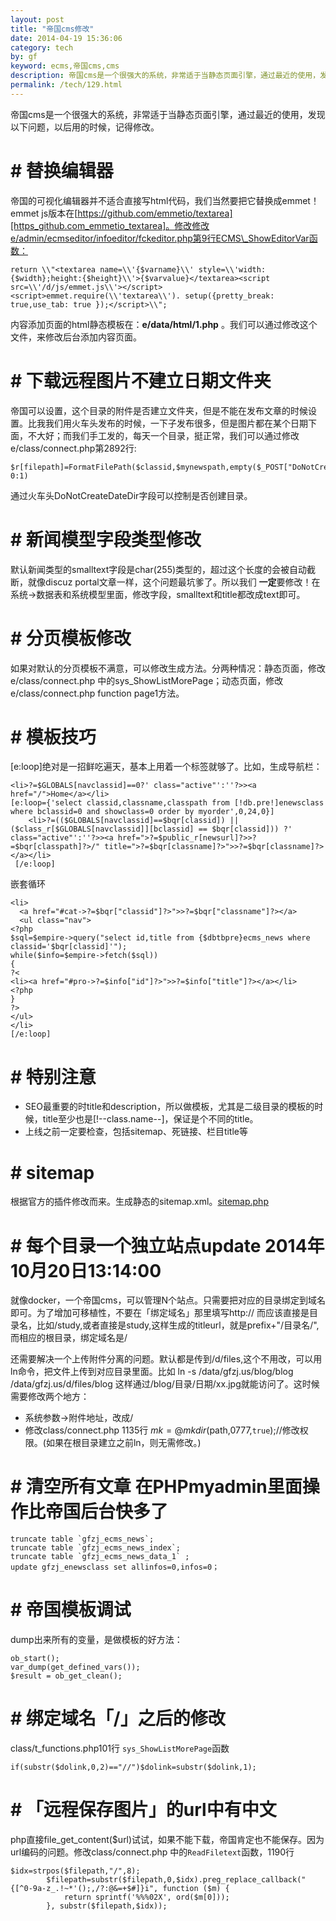 ```yaml
---
layout: post
title: "帝国cms修改"
date: 2014-04-19 15:36:06
category: tech
by: gf
keyword: ecms,帝国cms,cms
description: 帝国cms是一个很强大的系统，非常适于当静态页面引擎，通过最近的使用，发现以下问题，以后用的时候，记得修改。替换编辑器帝国的可视化编辑器并不适合直接写html代码，我们当然要把它
permalink: /tech/129.html
---
```

帝国cms是一个很强大的系统，非常适于当静态页面引擎，通过最近的使用，发现以下问题，以后用的时候，记得修改。

# # 替换编辑器 ##

帝国的可视化编辑器并不适合直接写html代码，我们当然要把它替换成emmet！emmet js版本在[https://github.com/emmetio/textarea][https_github.com_emmetio_textarea]。修改修改e/admin/ecmseditor/infoeditor/fckeditor.php第9行ECMS\_ShowEditorVar函数：

    return \\"<textarea name=\\'{$varname}\\' style=\\'width:{$width};height:{$height}\\'>{$varvalue}</textarea><script src=\\'/d/js/emmet.js\\'></script><script>emmet.require(\\'textarea\\'). setup({pretty_break: true,use_tab: true });</script>\\";

内容添加页面的html静态模板在：**e/data/html/1.php** 。我们可以通过修改这个文件，来修改后台添加内容页面。

# # 下载远程图片不建立日期文件夹 ##

帝国可以设置，这个目录的附件是否建立文件夹，但是不能在发布文章的时候设置。比我我们用火车头发布的时候，一下子发布很多，但是图片都在某个日期下面，不大好；而我们手工发的，每天一个目录，挺正常，我们可以通过修改e/class/connect.php第2892行:

    $r[filepath]=FormatFilePath($classid,$mynewspath,empty($_POST["DoNotCreateDateDir"])?0:1)

通过火车头DoNotCreateDateDir字段可以控制是否创建目录。

# # 新闻模型字段类型修改 ##

默认新闻类型的smalltext字段是char(255)类型的，超过这个长度的会被自动截断，就像discuz portal文章一样，这个问题最坑爹了。所以我们 **一定**要修改！在系统→数据表和系统模型里面，修改字段，smalltext和title都改成text即可。

# # 分页模板修改 ##

如果对默认的分页模板不满意，可以修改生成方法。分两种情况：静态页面，修改e/class/connect.php 中的sys\_ShowListMorePage；动态页面，修改e/class/connect.php function page1方法。

# # 模板技巧 ##

\[e:loop\]绝对是一招鲜吃遍天，基本上用着一个标签就够了。比如，生成导航栏：

    <li>?=$GLOBALS[navclassid]==0?' class="active"':''?>><a href="/">Home</a></li>
    [e:loop={'select classid,classname,classpath from [!db.pre!]enewsclass where bclassid=0 and showclass=0 order by myorder',0,24,0}]
        <li>?=(($GLOBALS[navclassid]==$bqr[classid]) || ($class_r[$GLOBALS[navclassid]][bclassid] == $bqr[classid])) ?' class="active"':''?>><a href=">?=$public_r[newsurl]?>>?=$bqr[classpath]?>/" title=">?=$bqr[classname]?>">>?=$bqr[classname]?></a></li>
     [/e:loop]

嵌套循环

    <li>
      <a href="#cat->?=$bqr["classid"]?>">>?=$bqr["classname"]?></a>
      <ul class="nav">
    <?php
    $sql=$empire->query("select id,title from {$dbtbpre}ecms_news where classid='$bqr[classid]'");
    while($info=$empire->fetch($sql))
    {
    ?<
    <li><a href="#pro->?=$info["id"]?>">>?=$info["title"]?></a></li>
    <?php
    }
    ?>  
    </ul>
    </li>
    [/e:loop]

# # 特别注意 ##

 *  SEO最重要的时title和description，所以做模板，尤其是二级目录的模板的时候，title至少也是\[!--class.name--\]，保证是个不同的title。
 *  上线之前一定要检查，包括sitemap、死链接、栏目title等

# # sitemap ##

根据官方的插件修改而来。生成静态的sitemap.xml。[sitemap.php][]

# # 每个目录一个独立站点update 2014年10月20日13:14:00 ##

就像docker，一个帝国cms，可以管理N个站点。只需要把对应的目录绑定到域名即可。为了增加可移植性，不要在「绑定域名」那里填写http:// 而应该直接是目录名，比如/study,或者直接是study,这样生成的titleurl，就是prefix+"/目录名/",而相应的根目录，绑定域名是/

还需要解决一个上传附件分离的问题。默认都是传到/d/files,这个不用改，可以用ln命令，把文件上传到对应目录里面。比如 ln -s /data/gfzj.us/blog/blog /data/gfzj.us/d/files/blog 这样通过/blog/目录/日期/xx.jpg就能访问了。这时候需要修改两个地方：

 *  系统参数→附件地址，改成/
 *  修改class/connect.php 1135行 $mk=@mkdir($path,0777,`true`);//修改权限。(如果在根目录建立之前ln，则无需修改。)

# # 清空所有文章 在PHPmyadmin里面操作比帝国后台快多了 ##

    truncate table `gfzj_ecms_news`;
    truncate table `gfzj_ecms_news_index`;
    truncate table `gfzj_ecms_news_data_1` ;
    update gfzj_enewsclass set allinfos=0,infos=0；

# # 帝国模板调试 ##

dump出来所有的变量，是做模板的好方法：

    ob_start();
    var_dump(get_defined_vars());
    $result = ob_get_clean();

# # 绑定域名「/」之后的修改 ##

class/t\_functions.php101行 `sys_ShowListMorePage`函数

    if(substr($dolink,0,2)=="//")$dolink=substr($dolink,1);

# # 「远程保存图片」的url中有中文 ##

php直接file\_get\_content($url)试试，如果不能下载，帝国肯定也不能保存。因为url编码的问题。修改class/connect.php 中的`ReadFiletext`函数，1190行

    $idx=strpos($filepath,"/",8);
            $filepath=substr($filepath,0,$idx).preg_replace_callback("{[^0-9a-z_.!~*'();,/?:@&=+$#]}i", function ($m) {
                return sprintf('%%%02X', ord($m[0]));
            }, substr($filepath,$idx));


[https_github.com_emmetio_textarea]: https://github.com/emmetio/textarea
[sitemap.php]: http://www.gfzj.us/wp-content/uploads/2014/04/sitemap.php_.7z
